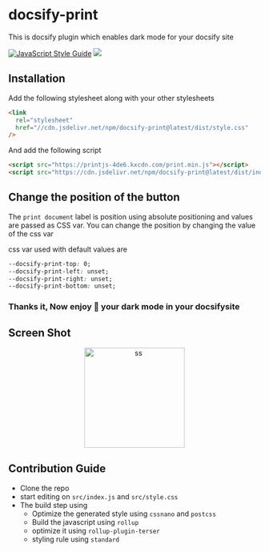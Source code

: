 # docsify-print

This is docsify plugin which enables dark mode for your docsify site

[![JavaScript Style Guide](https://cdn.rawgit.com/standard/standard/master/badge.svg)](https://github.com/standard/standard)
[![](https://data.jsdelivr.com/v1/package/npm/docsify-print/badge)](https://www.jsdelivr.com/package/npm/docsify-print)

## Installation

Add the following stylesheet along with your other stylesheets

```html
<link
  rel="stylesheet"
  href="//cdn.jsdelivr.net/npm/docsify-print@latest/dist/style.css"
/>
```

And add the following script

```html
<script src="https://printjs-4de6.kxcdn.com/print.min.js"></script>
<script src="https://cdn.jsdelivr.net/npm/docsify-print@latest/dist/index.js"></script>
```

## Change the position of the button

The `print document` label is position using absolute positioning and values are passed as CSS var. You can change the position by changing the value of the css var

css var used with default values are

```css
--docsify-print-top: 0;
--docsify-print-left: unset;
--docsify-print-right: unset;
--docsify-print-bottom: unset;
```

### Thanks it, Now enjoy :tada: your dark mode in your docsifysite

## Screen Shot

<p align="center">

<img alt="ss" src="https://imgur.com/6gtucOP.png" width="200px" />
<br/>

</p>

## Contribution Guide

- Clone the repo
- start editing on `src/index.js` and `src/style.css`
- The build step using
  - Optimize the generated style using `cssnano` and `postcss`
  - Build the javascript using `rollup`
  - optimize it using `rollup-plugin-terser`
  - styling rule using `standard`
